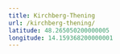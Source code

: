 ```yaml
---
title: Kirchberg-Thening
url: /kirchberg-thening/
latitude: 48.265050200000005
longitude: 14.159368200000001
---
```

